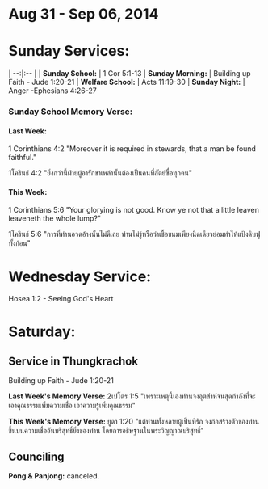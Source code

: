 # Aug 31 - Sep 06, 2014
# Sunday Services:

| --:|:-- |
| **Sunday School:**	|	1 Cor 5:1-13
| **Sunday Morning:**	|	Building up Faith - Jude 1:20-21
| **Welfare School:**	|	Acts 11:19-30
| **Sunday Night:**		|	Anger -Ephesians 4:26-27

### Sunday School Memory Verse:
#### Last Week: 
1 Corinthians 4:2 "Moreover it is required in stewards, that a man be found faithful."

1โครินธ์ 4:2 "ยิ่งกว่านี้ฝ่ายผู้อารักขาเหล่านั้นต้องเป็นคนที่สัตย์ซื่อทุกคน"

#### This Week:
1 Corinthians 5:6 "Your glorying is not good. Know ye not that a little leaven leaveneth the whole lump?"

1โครินธ์ 5:6 "การที่ท่านอวดอ้างนั้นไม่ดีเลย ท่านไม่รู้หรือว่าเชื้อขนมเพียงนิดเดียวย่อมทำให้แป้งดิบฟูทั้งก้อน"

# Wednesday Service:

Hosea 1:2 - Seeing God's Heart

# Saturday:

## Service in Thungkrachok

Building up Faith - Jude 1:20-21

**Last Week's Memory Verse:** 
2เปโตร 1:5 "เพราะเหตุนี้เองท่านจงอุตส่าห์จนสุดกำลังที่จะเอาคุณธรรมเพิ่มความเชื่อ เอาความรู้เพิ่มคุณธรรม"

**This Week's Memory Verse:**
ยูดา 1:20 "แต่ท่านทั้งหลายผู้เป็นที่รัก จงก่อสร้างตัวของท่านขึ้นบนความเชื่ออันบริสุทธิ์ยิ่งของท่าน โดยการอธิษฐานในพระวิญญาณบริสุทธิ์"

## Counciling

**Pong & Panjong:**
canceled.
